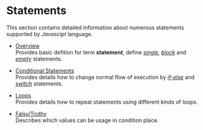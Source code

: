 # Statements
This section contains detailed information about numerous statements supported by *Javascipt* language. 

* [Overview](00-Overview.md)  
  Provides basic defition for term **statement**, define [*single*](00-Overview.md#single-statement), [*block*](00-Overview.md#block-statement) and [*empty*](00-Overview.md#empty-statement) statements.
  
* [Conditional Statements](01-Conditional-Statements.md)  
  Provides details how to change normal flow of execution by [*if-else*](01-Conditional-Statements.md#if-else-statement) and [*switch*](01-Conditional-Statements.md#switch-statement) statements.
  
* [Loops](02-Loops.md)  
  Provides details how to repeat statements using different kinds of loops.
  
* [Falsy/Truthy](03-Falsy-Truthy.md)  
  Describes which values can be usage in condition place.
